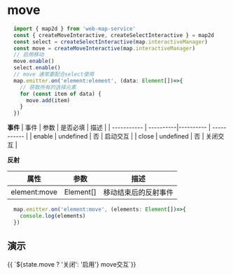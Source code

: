 # move
```ts
  import { map2d } from 'web-map-service'
  const { createMoveInteractive, createSelectInteractive } = map2d
  const select = createSelectInteractive(map.interactiveManager)
  const move = createMoveInteractive(map.interactiveManager)
  // 启用移动
  move.enable()
  select.enable()
  // move 通常要配合select使用
  map.emitter.on('element:element', (data: Element[])=>{
    // 获取所有的选择元素
    for (const item of data) {
      move.add(item)
    }
  })
```
**事件**
| 事件      |    参数    |  是否必填   |     描述    |
| -----------  |  ----------|----------   | ----------- |
| enable    |  undefined  |     否      |  启动交互 |
| close    |  undefined  |     否      |  关闭交互 |

**反射**

| 属性    |   参数    |    描述    |
| ---- | ---- | ---- |
| element:move | Element[]   |  移动结束后的反射事件  |

```ts
  map.emitter.on('element:move', (elements: Element[])=>{
    console.log(elements)
  })
```

## 演示

<div class="w-[500px] h-[700px]">
  <div class="flex w-full flex-col">
    <div class="flex mb-2">
      <el-button class="mr-2"  @click="switcher('move', !state.move)" type="primary">{{ `${state.move ? '关闭': '启用'} move交互`}}</el-button>
    </div>
  </div>
  <div class="w-[500px] h-[500px] border" ref="mapRef"></div>
</div>

<script setup lang="ts">
  import { createMap, map2d } from "web-map-service";
  import { ref, onMounted, reactive } from 'vue'
  const { createSelectInteractive, createMoveInteractive } = map2d

  const state = reactive({
    move: false,
  })

  const mapRef = ref<HTMLElement>()
  let map
  let interactiveManager

  let [select, move] = []

  function switcher(type, status) {
    if (status) {
      enable(type)
      return
    }
    close(type)
  }

  function enable(type) {
    switch(type) {
      case 'move': 
        move.enable()
        break
    }
    state[type] = true
  }

  function close(type) {
    switch(type) {
      case 'move': 
        move.close()
        break
    }
    state[type] = false
  }

  onMounted(()=> {
    map = createMap({
      el: mapRef.value,
    })

    const layer = map.container.layerManager.create()
    layer.create({
      type: 'circle',
      data: {
        center: [5000, 5000],
        radius: 1000
      }
    })
    interactiveManager = map.interactiveManager;
    select = createSelectInteractive(interactiveManager)
    move = createMoveInteractive(interactiveManager)
    select.enable()
    map.emitter.on('element:select', (data: Element[])=>{
      // 获取所有的选择元素
      move.clean()
      for (const item of data) {
        move.add(item)
      }
    })
  })
</script>